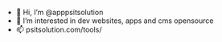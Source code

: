 - 👋 Hi, I’m @apppsitsolution
- 👀 I’m interested in dev websites, apps and cms opensource
- 📫 psitsolution.com/tools/

<!---
apppsitsolution/apppsitsolution is a ✨ special ✨ repository because its `README.md` (this file) appears on your GitHub profile.
You can click the Preview link to take a look at your changes.
--->
